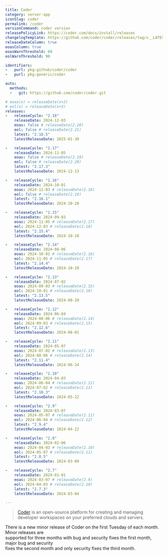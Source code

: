 ```yaml
---
title: Coder
category: server-app
iconSlug: coder
permalink: /coder
versionCommand: coder version
releasePolicyLink: https://coder.com/docs/install/releases
changelogTemplate: https://github.com/coder/coder/releases/tag/v__LATEST__
releaseDateColumn: true
eoasColumn: true
eoasWarnThreshold: 60
eolWarnThreshold: 90

identifiers:
-   purl: pkg:github/coder/coder
-   purl: pkg:generic/coder

auto:
  methods:
  -   git: https://github.com/coder/coder.git

# eoas(x) = releaseDate(x+2)
# eol(x) = releaseDate(x+3)
releases:
-   releaseCycle: "2.18"
    releaseDate: 2024-12-03
    eoas: false # releaseDate(2.20)
    eol: false # releaseDate(2.21)
    latest: "2.18.5"
    latestReleaseDate: 2025-01-30

-   releaseCycle: "2.17"
    releaseDate: 2024-11-05
    eoas: false # releaseDate(2.19)
    eol: false # releaseDate(2.20)
    latest: "2.17.3"
    latestReleaseDate: 2024-12-13

-   releaseCycle: "2.16"
    releaseDate: 2024-10-01
    eoas: 2024-12-03 # releaseDate(2.18)
    eol: false # releaseDate(2.19)
    latest: "2.16.1"
    latestReleaseDate: 2024-10-28

-   releaseCycle: "2.15"
    releaseDate: 2024-09-03
    eoas: 2024-11-05 # releaseDate(2.17)
    eol: 2024-12-03 # releaseDate(2.18)
    latest: "2.15.4"
    latestReleaseDate: 2024-10-28

-   releaseCycle: "2.14"
    releaseDate: 2024-08-06
    eoas: 2024-10-01 # releaseDate(2.16)
    eol: 2024-11-05 # releaseDate(2.17)
    latest: "2.14.4"
    latestReleaseDate: 2024-10-28

-   releaseCycle: "2.13"
    releaseDate: 2024-07-02
    eoas: 2024-09-03 # releaseDate(2.15)
    eol: 2024-10-01 # releaseDate(2.16)
    latest: "2.13.5"
    latestReleaseDate: 2024-08-20

-   releaseCycle: "2.12"
    releaseDate: 2024-06-04
    eoas: 2024-08-06 # releaseDate(2.14)
    eol: 2024-09-03 # releaseDate(2.15)
    latest: "2.12.6"
    latestReleaseDate: 2024-08-01

-   releaseCycle: "2.11"
    releaseDate: 2024-05-07
    eoas: 2024-07-02 # releaseDate(2.13)
    eol: 2024-08-06 # releaseDate(2.14)
    latest: "2.11.4"
    latestReleaseDate: 2024-06-24

-   releaseCycle: "2.10"
    releaseDate: 2024-04-03
    eoas: 2024-06-04 # releaseDate(2.12)
    eol: 2024-07-02 # releaseDate(2.13)
    latest: "2.10.3"
    latestReleaseDate: 2024-05-22

-   releaseCycle: "2.9"
    releaseDate: 2024-03-07
    eoas: 2024-05-07 # releaseDate(2.11)
    eol: 2024-06-04 # releaseDate(2.12)
    latest: "2.9.4"
    latestReleaseDate: 2024-04-22

-   releaseCycle: "2.8"
    releaseDate: 2024-02-06
    eoas: 2024-04-03 # releaseDate(2.10)
    eol: 2024-05-07 # releaseDate(2.11)
    latest: "2.8.5"
    latestReleaseDate: 2024-03-09

-   releaseCycle: "2.7"
    releaseDate: 2024-01-01
    eoas: 2024-03-07 # releaseDate(2.9)
    eol: 2024-04-03 # releaseDate(2.10)
    latest: "2.7.3"
    latestReleaseDate: 2024-03-04

---
```


> [Coder](https://coder.com) is an open-source platform for creating and managing developer workspaces on your preferred
> clouds and servers.

There is a new minor release of Coder on the first Tuesday of each month. Minor releases are  
supported for three months with bug and security fixes the first month, major bug and security  
fixes the second month and only security fixes the third month.
